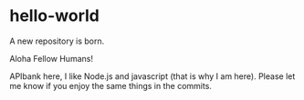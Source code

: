 # hello-world
A new repository is born.

Aloha Fellow Humans!

APIbank here, I like Node.js and javascript (that is why I am here).
Please let me know if you enjoy the same things in the commits.
